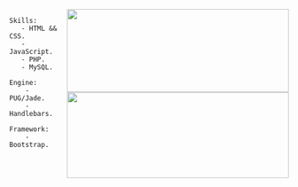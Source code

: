 <img align="right" src="https://github-readme-stats.vercel.app/api?username=alexsandersilv&show_icons=true&count_private=truehide=contribs,prs" width="400" height="150" />

<img align="right" src="https://github-readme-stats.vercel.app/api/top-langs/?username=alexsandersilv&layout=compact" width="400" height="155" />

```
Skills:
   - HTML && CSS.
   - JavaScript.
   - PHP.
   - MySQL.
```

```
Engine:
    - PUG/Jade.
    - Handlebars.
```

```
Framework:
    - Bootstrap.
````
